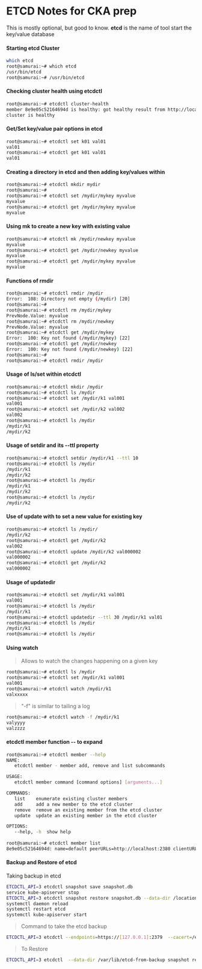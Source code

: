 
# ETCD Notes for CKA prep

This is mostly optional, but good to know. 
**etcd** is the name of tool start the key/value database


#### Starting etcd Cluster
```bash
which etcd
root@samurai:~# which etcd
/usr/bin/etcd
root@samurai:~# /usr/bin/etcd
```

#### Checking cluster health using etcdctl
```bash
root@samurai:~# etcdctl cluster-health
member 8e9e05c52164694d is healthy: got healthy result from http://localhost:2379
cluster is healthy
```

#### Get/Set key/value pair options in etcd
```bash
root@samurai:~# etcdctl set k01 val01
val01
root@samurai:~# etcdctl get k01 val01
val01
```

#### Creating a directory in etcd and then adding key/values within
```bash
root@samurai:~# etcdctl mkdir mydir 
root@samurai:~# 
root@samurai:~# etcdctl set /mydir/mykey myvalue
myvalue
root@samurai:~# etcdctl get /mydir/mykey myvalue
myvalue
```

#### Using mk to create a new key with existing value
```bash
root@samurai:~# etcdctl mk /mydir/newkey myvalue
myvalue
root@samurai:~# etcdctl get /mydir/newkey myvalue
myvalue
root@samurai:~# etcdctl get /mydir/mykey myvalue
myvalue
```

#### Functions of rmdir 
```bash
root@samurai:~# etcdctl rmdir /mydir
Error:  108: Directory not empty (/mydir) [20]
root@samurai:~# 
root@samurai:~# etcdctl rm /mydir/mykey
PrevNode.Value: myvalue
root@samurai:~# etcdctl rm /mydir/newkey
PrevNode.Value: myvalue
root@samurai:~# etcdctl get /mydir/mykey
Error:  100: Key not found (/mydir/mykey) [22]
root@samurai:~# etcdctl get /mydir/newkey
Error:  100: Key not found (/mydir/newkey) [22]
root@samurai:~# 
root@samurai:~# etcdctl rmdir /mydir
```


#### Usage of ls/set within etcdctl
```bash
root@samurai:~# etcdctl mkdir /mydir
root@samurai:~# etcdctl ls /mydir
root@samurai:~# etcdctl set /mydir/k1 val001
val001
root@samurai:~# etcdctl set /mydir/k2 val002
val002
root@samurai:~# etcdctl ls /mydir
/mydir/k1
/mydir/k2
```

#### Usage of setdir and its --ttl property
```bash
root@samurai:~# etcdctl setdir /mydir/k1 --ttl 10
root@samurai:~# etcdctl ls /mydir
/mydir/k1
/mydir/k2
root@samurai:~# etcdctl ls /mydir
/mydir/k1
/mydir/k2
root@samurai:~# etcdctl ls /mydir
/mydir/k2
```

#### Use of update with to set a new value for existing key
```bash
root@samurai:~# etcdctl ls /mydir/
/mydir/k2
root@samurai:~# etcdctl get /mydir/k2
val002
root@samurai:~# etcdctl update /mydir/k2 val000002
val000002
root@samurai:~# etcdctl get /mydir/k2
val000002
```

#### Usage of updatedir
```bash
root@samurai:~# etcdctl set /mydir/k1 val001 
val001
root@samurai:~# etcdctl ls /mydir
/mydir/k1
root@samurai:~# etcdctl updatedir --ttl 30 /mydir/k1 val01
root@samurai:~# etcdctl ls /mydir
/mydir/k1
root@samurai:~# etcdctl ls /mydir
```

#### Using watch
> Allows to watch the changes happening on a given key
```bash
root@samurai:~# etcdctl ls /mydir
root@samurai:~# etcdctl set /mydir/k1 val001
val001
root@samurai:~# etcdctl watch /mydir/k1 
valxxxxx
```

> "-f" is similar to tailing a log 
```bash
root@samurai:~# etcdctl watch -f /mydir/k1 
valyyyy
valzzzz
```

#### etcdctl member function -- to expand
```bash
root@samurai:~# etcdctl member --help
NAME:
   etcdctl member - member add, remove and list subcommands

USAGE:
   etcdctl member command [command options] [arguments...]

COMMANDS:
   list    enumerate existing cluster members
   add     add a new member to the etcd cluster
   remove  remove an existing member from the etcd cluster
   update  update an existing member in the etcd cluster

OPTIONS:
   --help, -h  show help
   
root@samurai:~# etcdctl member list
8e9e05c52164694d: name=default peerURLs=http://localhost:2380 clientURLs=http://localhost:2379 isLeader=true
```

#### Backup and Restore of etcd
Taking backup in etcd
```bash
ETCDCTL_API=3 etcdctl snapshot save snapshot.db
service kube-apiserver stop
ETCDCTL_API=3 etcdctl snapshot restore snapshot.db --data-dir /location/to/etcd/dir
systemctl daemon reload
systemctl restart etcd
systemctl kube-apiserver start
```
> Command to take the etcd backup
```bash
ETCDCTL_API=3 etcdctl --endpoints=https://[127.0.0.1]:2379  --cacert=/etc/kubernetes/pki/etcd/ca.crt --cert=/etc/kubernetes/pki/etcd/server.crt --key=/etc/kubernetes/pki/etcd/server.key snapshot save /opt/snapshot-pre-boot.db
```
> To Restore
```bash
ETCDCTL_API=3 etcdctl  --data-dir /var/lib/etcd-from-backup snapshot restore /opt/snapshot-pre-boot.db
```






